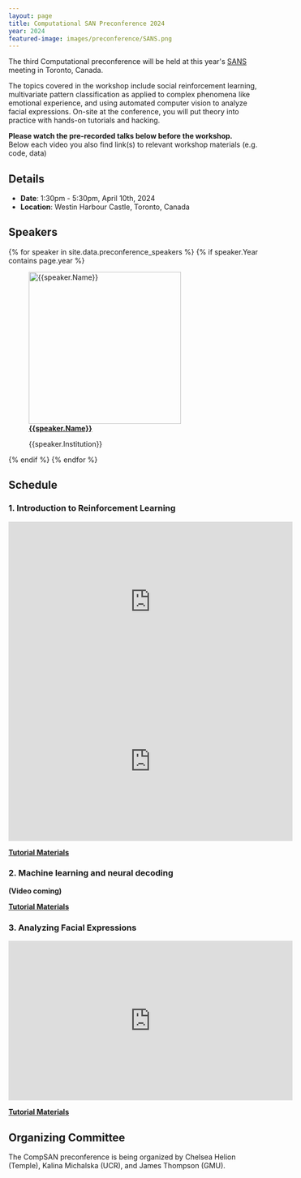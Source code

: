 ```yaml
---
layout: page
title: Computational SAN Preconference 2024
year: 2024
featured-image: images/preconference/SANS.png
---
```


The third Computational preconference will be held at this year's <a href = "https://socialaffectiveneuro.org/preconference-workshop/">SANS</a> meeting in Toronto, Canada. 

The topics covered in the workshop include social reinforcement learning, multivariate pattern classification as applied to complex phenomena like emotional experience, and using automated computer vision to analyze facial expressions.  On-site at the conference, you will put theory into practice with hands-on tutorials and hacking.

**Please watch the pre-recorded talks below before the workshop.**  
Below each video you also find link(s) to relevant workshop materials (e.g. code, data)

## Details

<ul>
<li><strong>Date</strong>: 1:30pm - 5:30pm, April 10th, 2024</li>
<li><strong>Location</strong>: Westin Harbour Castle, Toronto, Canada</li>
</ul>

## Speakers
<section>
  {% for speaker in site.data.preconference_speakers %}
    {% if speaker.Year contains page.year %}
      <figure>
      <a href="{{speaker.Website}}"><img src="images/preconference/{{speaker.Picture}}" alt="{{speaker.Name}}" height="300"></a>
      <figcaption><strong><a href="{{speaker.Website}}">{{speaker.Name}}</a></strong><p>{{speaker.Institution}}</p></figcaption>
      </figure>
    {% endif %}
  {% endfor %}
</section>

## Schedule

### 1. Introduction to Reinforcement Learning

<iframe width="560" height="315" src="https://www.youtube.com/embed/R35RZn5a9PI?si=Pe6yoZcIGJQPrhOg" title="YouTube video player" frameborder="0" allow="accelerometer; autoplay; clipboard-write; encrypted-media; gyroscope; picture-in-picture; web-share" referrerpolicy="strict-origin-when-cross-origin" allowfullscreen></iframe>

<iframe width="560" height="315" src="https://www.youtube.com/embed/xPSEuOz5FWo?si=UE2RtQ7BFkTDE70p" title="YouTube video player" frameborder="0" allow="accelerometer; autoplay; clipboard-write; encrypted-media; gyroscope; picture-in-picture; web-share" referrerpolicy="strict-origin-when-cross-origin" allowfullscreen></iframe>

**[Tutorial Materials]()**

### 2. Machine learning and neural decoding

**(Video coming)**

**[Tutorial Materials]()**

### 3. Analyzing Facial Expressions

<iframe width="560" height="315" src="https://www.youtube.com/embed/BpZ3EqSxEXk?si=HnyuY6rq7FY_2DwM" title="YouTube video player" frameborder="0" allow="accelerometer; autoplay; clipboard-write; encrypted-media; gyroscope; picture-in-picture; web-share" referrerpolicy="strict-origin-when-cross-origin" allowfullscreen></iframe>

**[Tutorial Materials](https://www.dropbox.com/scl/fo/tqg8hzswxdadnsj564q16/h?rlkey=00tup5osbwc4zzczhoko9i58j&dl=0)**

## Organizing Committee

The CompSAN preconference is being organized by Chelsea Helion (Temple), Kalina Michalska (UCR), and James Thompson (GMU).
